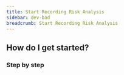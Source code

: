```yaml
---
title: Start Recording Risk Analysis
sidebar: dev-bad
breadcrumb: Start Recording Risk Analysis
---
```


## <background>

## How do I get started?

### Step by step
